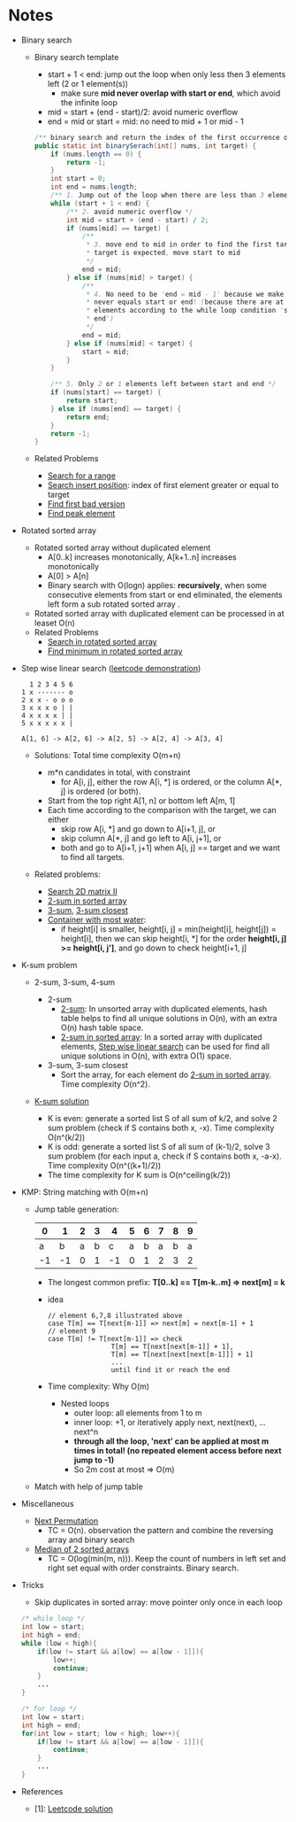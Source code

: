 # Notes

* <a name='Binary_search'></a>Binary search
	* Binary search template
		* start + 1 < end: jump out the loop when only less then 3 elements left (2 or 1 element(s))
			* make sure **mid never overlap with start or end**, which avoid the infinite loop
		* mid = start + (end - start)/2: avoid numeric overflow
		* end = mid or start = mid: no need to mid + 1 or mid - 1
		
		```java
		/** binary search and return the index of the first occurrence of target */
		public static int binarySerach(int[] nums, int target) {
			if (nums.length == 0) {
				return -1;
			}
			int start = 0;
			int end = nums.length;
			/** 1. Jump out of the loop when there are less than 3 elements left */
			while (start + 1 < end) {
				/** 2. avoid numeric overflow */
				int mid = start + (end - start) / 2;
				if (nums[mid] == target) {
					/**
					 * 3. move end to mid in order to find the first target; if last
					 * target is expected, move start to mid
					 */
					end = mid;
				} else if (nums[mid] > target) {
					/**
					 * 4. No need to be 'end = mid - 1' because we make sure mid will
					 * never equals start or end! (because there are at least 3
					 * elements according to the while loop condition 'start + 1 <
					 * end')
					 */
					end = mid;
				} else if (nums[mid] < target) {
					start = mid;
				}
			}
		
			/** 5. Only 2 or 1 elements left between start and end */
			if (nums[start] == target) {
				return start;
			} else if (nums[end] == target) {
				return end;
			}
			return -1;
		}
		```	
	* Related Problems
		* [Search for a range](https://leetcode.com/problems/search-for-a-range/)
		* [Search insert position](https://leetcode.com/problems/search-insert-position): index of first element greater or equal to target
		* [Find first bad version](https://leetcode.com/problems/first-bad-version)
		* [Find peak element](https://leetcode.com/problems/find-peak-element)

* Rotated sorted array
	* Rotated sorted array without duplicated element
		* A[0..k] increases monotonically, A[k+1..n] increases monotonically
		* A[0] > A[n]	
		* Binary search with O(logn) applies: **recursively**, when some consecutive elements from start or end eliminated, the elements left form a sub rotated sorted array .
	* Rotated sorted array with duplicated element can be processed in at leaset O(n)
	* Related Problems
		* [Search in rotated sorted array](https://leetcode.com/problems/search-in-rotated-sorted-array)
		* [Find minimum in rotated sorted array](https://leetcode.com/problems/find-minimum-in-rotated-sorted-array)
* <a name='Step_wise_linear_search'></a>Step wise linear search ([leetcode demonstration](https://discuss.leetcode.com/topic/3462/yet-another-way-to-see-what-happens-in-the-o-n-algorithm?page=1))
	
	```
	  1 2 3 4 5 6
	1 x ------- o
	2 x x - o o o
	3 x x x o | |
	4 x x x x | |
	5 x x x x x |
	
	A[1, 6] -> A[2, 6] -> A[2, 5] -> A[2, 4] -> A[3, 4]
	```

	* Solutions: Total time complexity O(m+n)
		* m*n candidates in total, with constraint
			*  for A[i, j], either the row A[i, \*] is ordered, or the column A[\*, j] is ordered (or both).
		* Start from the top right A[1, n] or bottom left A[m, 1]
		* Each time according to the comparison with the target, we can either
			* skip row A[i, \*] and go down to A[i+1, j], or 
			* skip column A[\*, j] and go left to A[i, j+1], or
			* both and go to A[i+1, j+1] when A[i, j] == target and we want to find all targets.
			
	* Related problems:
		* [Search 2D matrix II](https://leetcode.com/problems/search-a-2d-matrix-ii)
		* [2-sum in sorted array](https://leetcode.com/problems/two-sum-ii-input-array-is-sorted)
		* [3-sum](https://leetcode.com/problems/3sum), [3-sum closest](https://leetcode.com/problems/3sum-closest)
		* [Container with most water](https://leetcode.com/problems/container-with-most-water): 
			* if height[i] is smaller, height[i, j] = min(height[i], height[j]) = height[i], then we can skip height[i, \*] for the order **height[i, j] >= height[i, j']**, and go down to check height[i+1, j] 
	
* K-sum problem
	* 2-sum, 3-sum, 4-sum
		* 2-sum
			* [2-sum](https://leetcode.com/problems/two-sum): In unsorted array with duplicated elements, hash table helps to find all unique solutions in O(n), with an extra O(n) hash table space. 
			* [2-sum in sorted array](https://leetcode.com/problems/two-sum-ii-input-array-is-sorted): In a sorted array with duplicated elements, [Step wise linear search](#Step_wise_linear_search) can be used for find all unique solutions in O(n), with extra O(1) space. 
		* 3-sum, 3-sum closest
			* Sort the array, for each element do [2-sum in sorted array](https://leetcode.com/problems/two-sum-ii-input-array-is-sorted). Time complexity O(n^2).
       	
	* [K-sum solution](https://cs.stackexchange.com/questions/2973/generalised-3sum-k-sum-problem)
       * K is even: generate a sorted list S of all sum of k/2, and solve 2 sum problem (check if S contains both x, -x). Time complexity O(n^(k/2))
       * K is odd: generate a sorted list S of all sum of (k-1)/2, solve 3 sum problem (for each input a, check if S contains both x, -a-x). Time complexity O(n^((k+1)/2))
       * The time complexity for K sum is O(n^ceiling(k/2))

* KMP: String matching with O(m+n)
	* Jump table generation: 
			
		0|1|2|3|4|5|6|7|8|9
		---|---|---|---|---|---|---|---|---|---|
		a|b|a|b|c|a|b|a|b|a
		-1|-1|0|1|-1|0|1|2|3|2
	
		* The longest common prefix: **T[0..k] == T[m-k..m] => next[m] = k**
		* idea
		
			```
			// element 6,7,8 illustrated above
			case T[m] == T[next[m-1]] => next[m] = next[m-1] + 1
			// element 9
			case T[m] != T[next[m-1]] => check
							T[m] == T[next[next[m-1]] + 1], 
							T[m] == T[next[next[next[m-1]]] + 1]
							... 
							until find it or reach the end
			```
		* Time complexity: Why O(m)
			* Nested loops
				* outer loop: all elements from 1 to m
				* inner loop: +1, or iteratively apply next, next(next), ... next^n
				* **through all the loop, 'next' can be applied at most m times in total! (no repeated element access before next jump to -1)**
				* So 2m cost at most => O(m)
	* Match with help of jump table
	
* Miscellaneous
	* [Next Permutation](https://leetcode.com/problems/next-permutation)
		* TC = O(n). observation the pattern and combine the reversing array and binary search
	* [Median of 2 sorted arrays](https://leetcode.com/problems/median-of-two-sorted-arrays)
		* TC = O(log(min(m, n))). Keep the count of numbers in left set and right set equal with order constraints. Binary search.
* Tricks
	* Skip duplicates in sorted array: move pointer only once in each loop
        
    ```java
    /* while loop */
    int low = start;
    int high = end;
    while (low < high){
    	if(low != start && a[low] == a[low - 1]]){
    		low++;
    		continue;
    	}
    	...
    }
    
    /* for loop */
    int low = start;
    int high = end;
    for(int low = start; low < high; low++){
    	if(low != start && a[low] == a[low - 1]]){
    		continue;
    	}
    	...
    }
    ```

        
* References
	* [1]: [Leetcode solution](https://www.sigmainfy.com/blog/leetcode-handbook-all-problem-solution-index.html)

